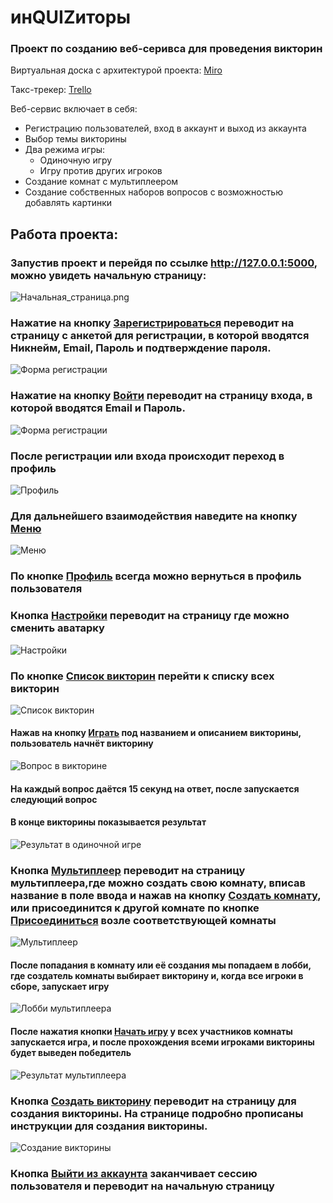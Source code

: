 # инQUIZиторы
### Проект по созданию веб-серивса для проведения викторин
Виртуальная доска с архитектурой проекта: [Miro](https://miro.com/app/board/uXjVKYAm7KI=/?share_link_id=636091891881)

Такс-трекер: [Trello](https://trello.com/invite/b/qvJ2RUU8/ATTId2163f423ca66fd8f5b985ed965abafcEE3684B4/инquizиторы)

Веб-сервис включает в себя:
+ Регистрацию пользователей, вход в аккаунт и выход из аккаунта
+ Выбор темы викторины
+ Два режима игры:
  + Одиночную игру
  + Игру против других игроков
+ Создание комнат с мультиплеером
+ Создание собственных наборов вопросов с возможностью добавлять картинки

## Работа проекта:
### Запустив проект и перейдя по ссылке <http://127.0.0.1:5000>, можно увидеть начальную страницу:
![Начальная_страница.png](readme-imag/Начальная_страница.png)
### Нажатие на кнопку <u>Зарегистрироваться</u> переводит на страницу с анкетой для регистрации, в которой вводятся Никнейм, Email, Пароль и подтверждение пароля.
![Форма регистрации](readme-imag/Регистрация.png)
### Нажатие на кнопку <u>Войти</u> переводит на страницу входа, в которой вводятся Email и Пароль.
![Форма регистрации](readme-imag/Вход.png)
### После регистрации или входа происходит переход в профиль
![Профиль](readme-imag/Профиль.png)
### Для дальнейшего взаимодействия наведите на кнопку <u>Меню</u>
![Меню](readme-imag/Меню.png)
### По кнопке <u>Профиль</u> всегда можно вернуться в профиль пользователя
### Кнопка <u>Настройки</u> переводит на страницу где можно сменить аватарку
![Настройки](readme-imag/Настройки.png)
### По кнопке <u>Список викторин</u> перейти к списку всех викторин
![Список викторин](readme-imag/Список_викторин.png)
####  Нажав на кнопку <u>Играть</u> под названием и описанием викторины, пользователь начнёт викторину
![Вопрос в викторине](readme-imag/Вопрос_в_викторине.png)
#### На каждый вопрос даётся 15 секунд на ответ, после запускается следующий вопрос
#### В конце викторины показывается результат
![Результат в одиночной игре](readme-imag/Результат_одиночная_игра.png)
### Кнопка <u>Мультиплеер</u> переводит на страницу мультиплеера,где можно создать свою комнату, вписав название в поле ввода и нажав на кнопку <u>Создать комнату</u>, или присоединится к другой комнате по кнопке <u>Присоединиться</u> возле соответствующей комнаты
![Мультиплеер](readme-imag/Мультиплеер.png)
#### После попадания в комнату или её создания мы попадаем в лобби, где создатель комнаты выбирает викторину и, когда все игроки в сборе, запускает игру
![Лобби мультиплеера](readme-imag/Лоби_мультиплеера.png)
#### После нажатия кнопки <u>Начать игру</u> у всех участников комнаты запускается игра, и после прохождения всеми игроками викторины будет выведен победитель
![Результат мультиплеера](readme-imag/Победитель_мультиплеера.png)
### Кнопка <u>Создать викторину</u> переводит на страницу для создания викторины. На странице подробно прописаны инструкции для создания викторины.
![Создание викторины](readme-imag/Создание_викторины.png)
### Кнопка <u>Выйти из аккаунта</u> заканчивает сессию пользователя и переводит на начальную страницу